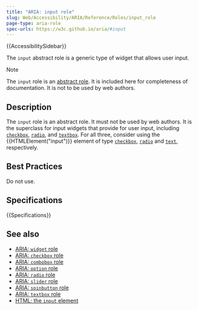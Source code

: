 ```yaml
---
title: "ARIA: input role"
slug: Web/Accessibility/ARIA/Reference/Roles/input_role
page-type: aria-role
spec-urls: https://w3c.github.io/aria/#input
---
```


{{AccessibilitySidebar}}

The `input` abstract role is a generic type of widget that allows user input.

> [!NOTE]
> The `input` role is an [abstract role](/en-US/docs/Web/Accessibility/ARIA/Roles#6._abstract_roles). It is included here for completeness of documentation. It is not to be used by web authors.

## Description

The `input` role is an abstract role. It must not be used by web authors. It is the superclass for input widgets that provide for user input, including [`checkbox`](/en-US/docs/Web/Accessibility/ARIA/Roles/checkbox_role), [`radio`](/en-US/docs/Web/Accessibility/ARIA/Roles/radio_role), and [`textbox`](/en-US/docs/Web/Accessibility/ARIA/Roles/textbox_role). For all three, consider using the {{HTMLElement("input")}} element of type [`checkbox`](/en-US/docs/Web/HTML/Element/input/checkbox), [`radio`](/en-US/docs/Web/HTML/Element/input/radio) and [`text`](/en-US/docs/Web/HTML/Element/input/text), respectively.

## Best Practices

Do not use.

## Specifications

{{Specifications}}

## See also

- [ARIA: `widget` role](/en-US/docs/Web/Accessibility/ARIA/Roles/widget_role)
- [ARIA: `checkbox` role](/en-US/docs/Web/Accessibility/ARIA/Roles/checkbox_role)
- [ARIA: `combobox` role](/en-US/docs/Web/Accessibility/ARIA/Roles/combobox_role)
- [ARIA: `option` role](/en-US/docs/Web/Accessibility/ARIA/Roles/option_role)
- [ARIA: `radio` role](/en-US/docs/Web/Accessibility/ARIA/Roles/radio_role)
- [ARIA: `slider` role](/en-US/docs/Web/Accessibility/ARIA/Roles/slider_role)
- [ARIA: `spinbutton` role](/en-US/docs/Web/Accessibility/ARIA/Roles/spinbutton_role)
- [ARIA: `textbox` role](/en-US/docs/Web/Accessibility/ARIA/Roles/textbox_role)
- [HTML: the `input` element](/en-US/docs/Web/HTML/Element/input)
